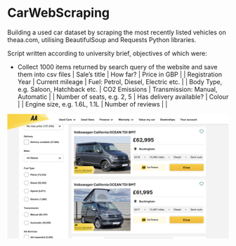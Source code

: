# CarWebScraping
Building a used car dataset by scraping the most recently listed vehicles on theaa.com, utilising BeautifulSoup and Requests Python libraries.

Script written according to university brief, objectives of which were:

- Collect 1000 items returned by search query of the website and save them into csv files
| Sale’s title | How far? | Price in GBP |
| Registration Year | Current mileage | Fuel: Petrol, Diesel, Electric etc. |
| Body Type, e.g. Saloon, Hatchback etc. | CO2 Emissions | Transmission: Manual, Automatic |
| Number of seats, e.g. 2, 5 | Has delivery available? | Colour |
| Engine size, e.g. 1.6L, 1.1L | Number of reviews | |


![alt text](https://github.com/PeterEvansDS/CarWebScraping/blob/main/theaa.png?raw=true)
